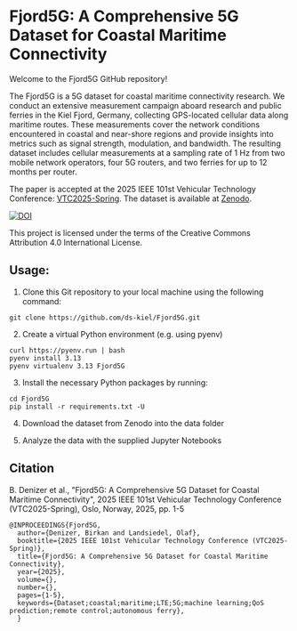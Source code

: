 # Fjord5G: A Comprehensive 5G Dataset for Coastal Maritime Connectivity

Welcome to the Fjord5G GitHub repository! 

The Fjord5G is a 5G dataset for coastal maritime connectivity research. We conduct an extensive measurement campaign aboard research and public ferries in the Kiel Fjord, Germany, collecting GPS-located cellular data along maritime routes. These measurements cover the network conditions encountered in coastal and near-shore regions and provide insights into metrics such as signal strength, modulation, and bandwidth. The resulting dataset includes cellular measurements at a sampling rate of 1 Hz from two mobile network operators, four 5G routers, and two ferries for up to 12 months per router.

The paper is accepted at the 2025 IEEE 101st Vehicular Technology Conference: [VTC2025-Spring](https://events.vtsociety.org/vtc2025-spring).
The dataset is available at [Zenodo](https://doi.org/10.5281/zenodo.14627352). 

[![DOI](https://zenodo.org/badge/DOI/10.5281/zenodo.14627352.svg)](https://doi.org/10.5281/zenodo.14627352)

This project is licensed under the terms of the Creative Commons Attribution 4.0 International License.

## Usage:

1. Clone this Git repository to your local machine using the following command:

```
git clone https://github.com/ds-kiel/Fjord5G.git
```

2. Create a virtual Python environment (e.g. using pyenv)

```
curl https://pyenv.run | bash
pyenv install 3.13
pyenv virtualenv 3.13 Fjord5G
```

3. Install the necessary Python packages by running:

```
cd Fjord5G
pip install -r requirements.txt -U
```

4. Download the dataset from Zenodo into the data folder


5. Analyze the data with the supplied Jupyter Notebooks

## Citation
B. Denizer et al., "Fjord5G: A Comprehensive 5G Dataset for Coastal Maritime Connectivity", 2025 IEEE 101st Vehicular Technology Conference (VTC2025-Spring), Oslo, Norway, 2025, pp. 1-5
```
@INPROCEEDINGS{Fjord5G,
  author={Denizer, Birkan and Landsiedel, Olaf},
  booktitle={2025 IEEE 101st Vehicular Technology Conference (VTC2025-Spring)}, 
  title={Fjord5G: A Comprehensive 5G Dataset for Coastal Maritime Connectivity}, 
  year={2025},
  volume={},
  number={},
  pages={1-5},
  keywords={Dataset;coastal;maritime;LTE;5G;machine learning;QoS prediction;remote control;autonomous ferry},
  }
```